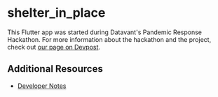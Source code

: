 # shelter_in_place

This Flutter app was started during Datavant's Pandemic Response Hackathon. For more information about the hackathon and the project, check out [our page on Devpost](https://devpost.com/software/distince).

## Additional Resources

- [Developer Notes](developer-notes.md)